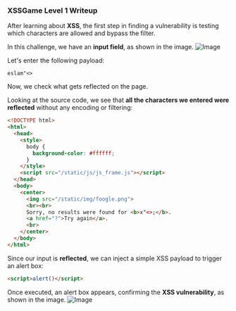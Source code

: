 ### **XSSGame Level 1 Writeup**  

After learning about **XSS**, the first step in finding a vulnerability is testing which characters are allowed and bypass the filter.  

In this challenge, we have an **input field**, as shown in the image. 
![Image](https://github.com/user-attachments/assets/7566ead3-f20a-4015-86db-e829c5dc344e) 
  
Let's enter the following payload:  

```
eslam"<>
```

Now, we check what gets reflected on the page.  

Looking at the source code, we see that **all the characters we entered were reflected** without any encoding or filtering:  

```html
<!DOCTYPE html>
<html>
  <head>
    <style>
      body {
        background-color: #ffffff;
      }
    </style>
    <script src="/static/js/js_frame.js"></script>
  </head>
  <body>
    <center>
      <img src="/static/img/foogle.png">
      <br><br>
      Sorry, no results were found for <b>x"<>;</b>.
      <a href="?">Try again</a>.
      <br>
    </center>
  </body>
</html>
```

Since our input is **reflected**, we can inject a simple XSS payload to trigger an alert box:  

```html
<script>alert()</script>
```

Once executed, an alert box appears, confirming the **XSS vulnerability**, as shown in the image.
![Image](https://github.com/user-attachments/assets/2c924616-8081-4d69-918c-ba2f192c95aa)

